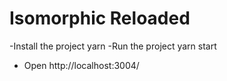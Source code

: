 # Isomorphic Reloaded


-Install the project
yarn
-Run the project
yarn start
- Open http://localhost:3004/
